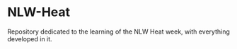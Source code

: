 # NLW-Heat
Repository dedicated to the learning of the NLW Heat week, with everything developed in it.
